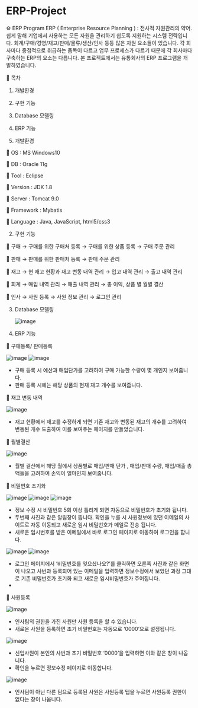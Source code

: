 # ERP-Project

⚙	ERP Program
ERP ( Enterprise Resource Planning ) : 전사적 자원관리의 약어.
쉽게 말해 기업에서 사용하는 모든 자원을 관리하기 쉽도록 지원하는 시스템 전략입니다.
회계/구매/경영/재고/판매/물류/생산/인사 등등 많은 자원 요소들이 있습니다.
각 회사마다 중점적으로 취급하는 품목이 다르고 업무 프로세스가 다르기 때문에 각 회사마다
구축하는 ERP의 요소는 다릅니다.
본 프로젝트에서는 유통회사의 ERP 프로그램을 개발하였습니다.





	목차

1.	개발환경
2.	구현 기능
3.	Database 모델링
4.	ERP 기능





1.	개발환경
	
	OS  :  MS Windows10

	DB  :  Oracle 11g

	Tool  :  Eclipse

	Version  :  JDK 1.8

	Server  :  Tomcat 9.0

	Framework  :  Mybatis

	Language  :  Java, JavaScript, html5/css3






2.	구현 기능

	구매
   →	구매를 위한 구매처 등록
   →	구매를 위한 상품 등록
   →	구매 주문 관리  
   
	판매
   →	판매를 위한 판매처 등록
   →	판매 주문 관리
   
	재고
   →	현 재고 현황과 재고 변동 내역 관리
   →	입고 내역 관리
   →	출고 내역 관리
   
	회계
   →	매입 내역 관리
   →	매출 내역 관리
   →	총 이익, 상품 별 월별 결산 
   
	인사
   →	사원 등록
   →	사원 정보 관리
   →	로그인 관리





3.	Database 모델링
	
	![image](https://user-images.githubusercontent.com/87827545/148508305-527814b1-e7b3-4b3d-a213-39ebbd91d1f7.png)
  
  
  
  
  
4.	ERP 기능
	
	구매등록/ 판매등록

![image](https://user-images.githubusercontent.com/87827545/148508608-bd9a7c14-2a52-4085-a6b9-b7658f926bde.png)   ![image](https://user-images.githubusercontent.com/87827545/148508623-faec073c-5bd3-4c23-9ff8-d7208fa3b8ef.png)
      
-	구매 등록 시 예산과 매입단가를 고려하여 구매 가능한 수량이 몇 개인지 보여줍니다.
-	판매 등록 시에는 해당 상품의 현재 재고 개수를 보여줍니다.

	재고 변동 내역
 
 ![image](https://user-images.githubusercontent.com/87827545/148508719-45324283-39e6-47bb-b29c-0fe11c7238cc.png)

-	재고 현황에서 재고를 수정하게 되면 기존 재고와 변동된 재고의 개수를 고려하여 변동된 개수 도출하여 이를 보여주는 페이지를 만들었습니다. 

	월별결산
 
 ![image](https://user-images.githubusercontent.com/87827545/148508739-2055cfb9-1b5c-4a3c-8fc7-60a4d47a8756.png)

-	월별 결산에서 해당 월에서 상품별로 매입/판매 단가 , 매입/판매 수량, 매입/매출 총액들을 고려하여 손익이 얼마인지 보여줍니다.

	비밀번호 초기화

![image](https://user-images.githubusercontent.com/87827545/148508779-fbde5131-124c-4b14-b885-ccc732c57bce.png)
![image](https://user-images.githubusercontent.com/87827545/148508795-aae07840-e522-45a1-8a62-a1db360958dd.png)
![image](https://user-images.githubusercontent.com/87827545/148508798-92dd1235-e667-4959-ac09-15bfe68a0498.png)

-	정보 수정 시 비밀번호 5회 이상 틀리게 되면 자동으로 비밀번호가 초기화 됩니다.
-	두번째 사진과 같은 알림창이 뜹니다. 확인을 누를 시 사원정보에 있던 이메일의 사이트로 자동 이동되고 새로운 임시 비밀번호가 메일로 전송 됩니다. 
-	새로운 임시번호를 받은 이메일에서 바로 로그인 페이지로 이동하여 로그인을 합니다.

![image](https://user-images.githubusercontent.com/87827545/148508834-1602002c-7394-4403-9362-92e8ca6cc55f.png)   ![image](https://user-images.githubusercontent.com/87827545/148508856-c71fb9a7-2b82-40ee-a74b-78451f932547.png)

-	로그인 페이지에서 ‘비밀번호를 잊으셨나요?’를 클릭하면 오른쪽 사진과 같은 화면이 나오고 사번과 등록되어 있는 이메일을 입력하면 정보수정에서 보았던 과정 그대로 기존 비밀번호가 초기화 되고 새로운 임시비밀번호가 주어집니다.
-	
	사원등록
 
 ![image](https://user-images.githubusercontent.com/87827545/148508951-f31a8f91-5cde-48f5-88eb-d3047204fde5.png)

-	인사팀의 권한을 가진 사원만 사원 등록을 할 수 있습니다.
-	새로운 사원을 등록하면 초기 비밀번호는 자동으로 ‘0000’으로 설정됩니다.
 
 ![image](https://user-images.githubusercontent.com/87827545/148508969-89637852-8b96-4b1b-90ba-af8ec7c65bbd.png)

-	신입사원이 본인의 사번과 초기 비밀번호 ‘0000’을 입력하면 이와 같은 창이 나옵니다.
-	확인을 누르면 정보수정 페이지로 이동합니다.
 
 ![image](https://user-images.githubusercontent.com/87827545/148508986-49f9eb86-7961-4897-95ad-be61efbba51b.png)

-	인사팀이 아닌 다른 팀으로 등록된 사원은 사원등록 탭을 누르면 사원등록 권한이 없다는  창이 나옵니다.

  






